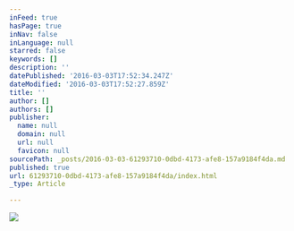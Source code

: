 ```yaml
---
inFeed: true
hasPage: true
inNav: false
inLanguage: null
starred: false
keywords: []
description: ''
datePublished: '2016-03-03T17:52:34.247Z'
dateModified: '2016-03-03T17:52:27.859Z'
title: ''
author: []
authors: []
publisher:
  name: null
  domain: null
  url: null
  favicon: null
sourcePath: _posts/2016-03-03-61293710-0dbd-4173-afe8-157a9184f4da.md
published: true
url: 61293710-0dbd-4173-afe8-157a9184f4da/index.html
_type: Article

---
```

![](https://the-grid-user-content.s3-us-west-2.amazonaws.com/0530f23a-428c-4401-bd0b-fafeb9093370.jpg)